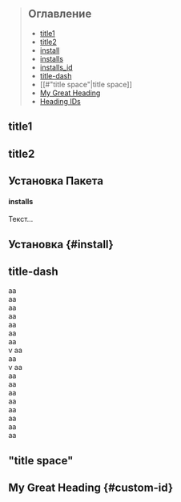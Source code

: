 > ## Оглавление  
> - [title1](#title1)   
> - [title2](#title2) 
> - [install](#установка-пакета) 
> - [installs](#installs) 
> - [installs_id](#i_id) 
> - [title-dash](#title-dash) 
> - [[#"title space"|title space]]
> - [My Great Heading](#custom-id)
> - <a href="#custom-id">Heading IDs</a>

## title1

## title2

## Установка Пакета
#### installs <span id="i_id"></span>
<div id='id'/>
Текст...


## Установка {#install}

## title-dash
aa  
aa  
aa  
aa  
aa  
aa  
aa  
v
aa  
aa  
v
aa  
aa  
aa  
aa  
aa  
aa  
aa  
aa  
aa  
## "title space"
## My Great Heading {#custom-id}
